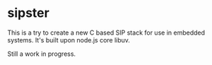 # sipster

This is a try to create a new C based SIP stack for use in embedded systems.
It's built upon node.js core libuv.

Still a work in progress.

